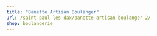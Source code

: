 ```yaml
---
title: "Banette Artisan Boulanger"
url: /saint-paul-les-dax/banette-artisan-boulanger-2/
shop: boulangerie
---
```

